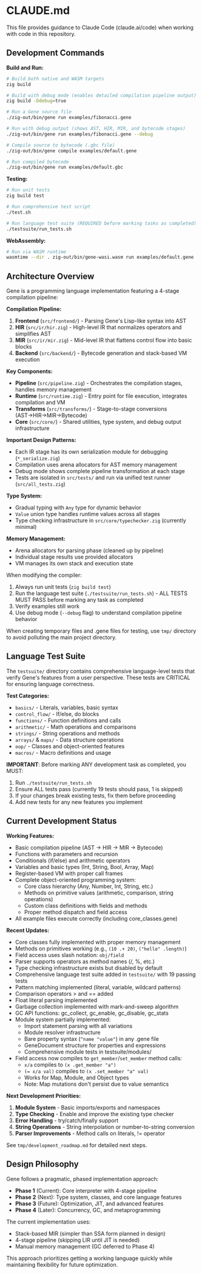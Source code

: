 # CLAUDE.md

This file provides guidance to Claude Code (claude.ai/code) when working with code in this repository.

## Development Commands

**Build and Run:**
```bash
# Build both native and WASM targets
zig build

# Build with debug mode (enables detailed compilation pipeline output)
zig build -Ddebug=true

# Run a Gene source file
./zig-out/bin/gene run examples/fibonacci.gene

# Run with debug output (shows AST, HIR, MIR, and bytecode stages)
./zig-out/bin/gene run examples/fibonacci.gene --debug

# Compile source to bytecode (.gbc file)
./zig-out/bin/gene compile examples/default.gene

# Run compiled bytecode
./zig-out/bin/gene run examples/default.gbc
```

**Testing:**
```bash
# Run unit tests
zig build test

# Run comprehensive test script
./test.sh

# Run language test suite (REQUIRED before marking tasks as completed)
./testsuite/run_tests.sh
```

**WebAssembly:**
```bash
# Run via WASM runtime
wasmtime --dir . zig-out/bin/gene-wasi.wasm run examples/default.gene
```

## Architecture Overview

Gene is a programming language implementation featuring a 4-stage compilation pipeline:

**Compilation Pipeline:**
1. **Frontend** (`src/frontend/`) - Parsing Gene's Lisp-like syntax into AST
2. **HIR** (`src/ir/hir.zig`) - High-level IR that normalizes operators and simplifies AST
3. **MIR** (`src/ir/mir.zig`) - Mid-level IR that flattens control flow into basic blocks
4. **Backend** (`src/backend/`) - Bytecode generation and stack-based VM execution

**Key Components:**
- **Pipeline** (`src/pipeline.zig`) - Orchestrates the compilation stages, handles memory management
- **Runtime** (`src/runtime.zig`) - Entry point for file execution, integrates compilation and VM
- **Transforms** (`src/transforms/`) - Stage-to-stage conversions (AST→HIR→MIR→Bytecode)
- **Core** (`src/core/`) - Shared utilities, type system, and debug output infrastructure

**Important Design Patterns:**
- Each IR stage has its own serialization module for debugging (`*_serialize.zig`)
- Compilation uses arena allocators for AST memory management
- Debug mode shows complete pipeline transformation at each stage
- Tests are isolated in `src/tests/` and run via unified test runner (`src/all_tests.zig`)

**Type System:**
- Gradual typing with `Any` type for dynamic behavior
- `Value` union type handles runtime values across all stages
- Type checking infrastructure in `src/core/typechecker.zig` (currently minimal)

**Memory Management:**
- Arena allocators for parsing phase (cleaned up by pipeline)
- Individual stage results use provided allocators
- VM manages its own stack and execution state

When modifying the compiler:
1. Always run unit tests (`zig build test`)
2. Run the language test suite (`./testsuite/run_tests.sh`) - ALL TESTS MUST PASS before marking any task as completed
3. Verify examples still work
4. Use debug mode (`--debug` flag) to understand compilation pipeline behavior

When creating temporary files and .gene files for testing, use `tmp/` directory to avoid polluting the main project directory.

## Language Test Suite

The `testsuite/` directory contains comprehensive language-level tests that verify Gene's features from a user perspective. These tests are CRITICAL for ensuring language correctness.

**Test Categories:**
- `basics/` - Literals, variables, basic syntax
- `control_flow/` - If/else, do blocks
- `functions/` - Function definitions and calls
- `arithmetic/` - Math operations and comparisons
- `strings/` - String operations and methods
- `arrays/` & `maps/` - Data structure operations
- `oop/` - Classes and object-oriented features
- `macros/` - Macro definitions and usage

**IMPORTANT**: Before marking ANY development task as completed, you MUST:
1. Run `./testsuite/run_tests.sh`
2. Ensure ALL tests pass (currently 19 tests should pass, 1 is skipped)
3. If your changes break existing tests, fix them before proceeding
4. Add new tests for any new features you implement

## Current Development Status

**Working Features:**
- Basic compilation pipeline (AST → HIR → MIR → Bytecode)
- Functions with parameters and recursion
- Conditionals (if/else) and arithmetic operators
- Variables and basic types (Int, String, Bool, Array, Map)
- Register-based VM with proper call frames
- Complete object-oriented programming system:
  - Core class hierarchy (Any, Number, Int, String, etc.)
  - Methods on primitive values (arithmetic, comparison, string operations)
  - Custom class definitions with fields and methods
  - Proper method dispatch and field access
- All example files execute correctly (including core_classes.gene)

**Recent Updates:**
- Core classes fully implemented with proper memory management
- Methods on primitives working (e.g., `(10 .+ 20)`, `("hello" .length)`)
- Field access uses slash notation: `obj/field`
- Parser supports operators as method names (/, %, etc.)
- Type checking infrastructure exists but disabled by default
- Comprehensive language test suite added in `testsuite/` with 19 passing tests
- Pattern matching implemented (literal, variable, wildcard patterns)
- Comparison operators > and == added
- Float literal parsing implemented
- Garbage collection implemented with mark-and-sweep algorithm
- GC API functions: gc_collect, gc_enable, gc_disable, gc_stats
- Module system partially implemented:
  - Import statement parsing with all variations
  - Module resolver infrastructure
  - Bare property syntax (`^name "value"`) in any .gene file
  - GeneDocument structure for properties and expressions
  - Comprehensive module tests in testsuite/modules/
- Field access now compiles to `get_member`/`set_member` method calls:
  - `x/a` compiles to `(x .get_member "a")`
  - `(= x/a val)` compiles to `(x .set_member "a" val)`
  - Works for Map, Module, and Object types
  - Note: Map mutations don't persist due to value semantics

**Next Development Priorities:**
1. **Module System** - Basic imports/exports and namespaces  
2. **Type Checking** - Enable and improve the existing type checker
3. **Error Handling** - try/catch/finally support
4. **String Operations** - String interpolation or number-to-string conversion
5. **Parser Improvements** - Method calls on literals, != operator

See `tmp/development_roadmap.md` for detailed next steps.

## Design Philosophy

Gene follows a pragmatic, phased implementation approach:
- **Phase 1** (Current): Core interpreter with 4-stage pipeline
- **Phase 2** (Next): Type system, classes, and core language features
- **Phase 3** (Future): Optimization, JIT, and advanced features
- **Phase 4** (Later): Concurrency, GC, and metaprogramming

The current implementation uses:
- Stack-based MIR (simpler than SSA form planned in design)
- 4-stage pipeline (skipping LIR until JIT is needed)
- Manual memory management (GC deferred to Phase 4)

This approach prioritizes getting a working language quickly while maintaining flexibility for future optimization.